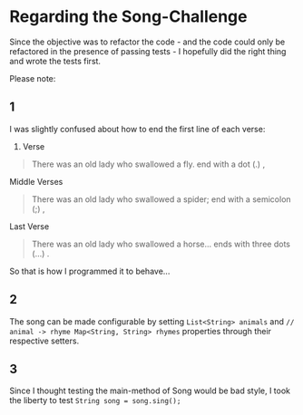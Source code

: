 # Regarding the Song-Challenge

Since the objective was to refactor the code - and the code could only be refactored in the presence of passing tests - I hopefully did the right thing and wrote the tests first.

Please note:

## 1
I was slightly confused about how to end the first line of each verse:

1. Verse
> There was an old lady who swallowed a fly.
end with a dot (.) ,

Middle Verses
> There was an old lady who swallowed a spider;
end with a semicolon (;) ,

Last Verse
> There was an old lady who swallowed a horse...
ends with three dots (...) .

So that is how I programmed it to behave...

## 2
The song can be made configurable by setting 
	```
	List<String> animals
	```
and
	```
	// animal -> rhyme
	Map<String, String> rhymes
	```
properties through their respective setters.

## 3
Since I thought testing the main-method of Song would be bad style, I took the liberty to test 
	```
	String song = song.sing();
	```
